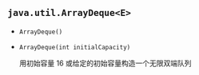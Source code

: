 ## `java.util.ArrayDeque<E>`

* `ArrayDeque()`

* `ArrayDeque(int initialCapacity)`

  用初始容量 16 或给定的初始容量构造一个无限双端队列